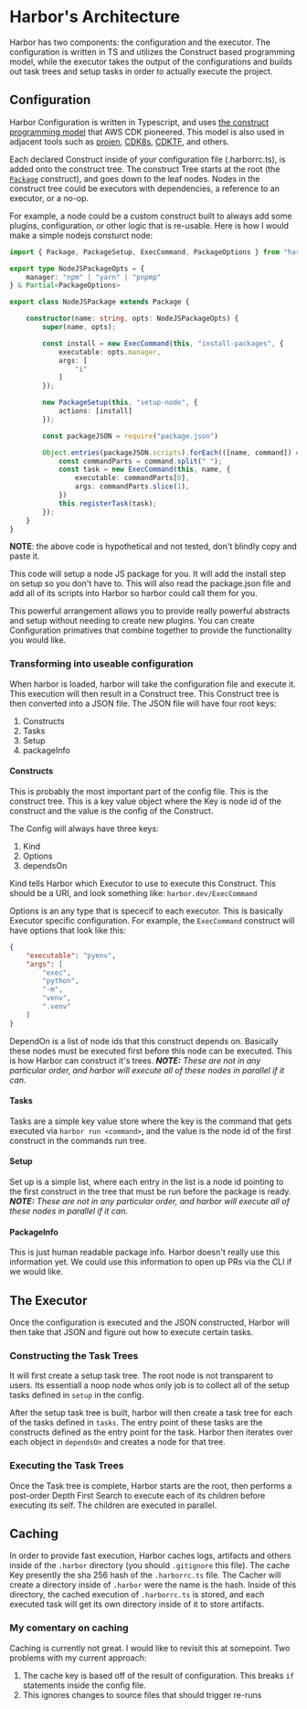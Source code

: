 # Harbor's Architecture

Harbor has two components: the configuration and the executor. The configuration is written in TS and utilizes the Construct based programming model, while the executor takes the output of the configurations and builds out task trees and setup tasks in order to actually execute the project.

## Configuration

Harbor Configuration is written in Typescript, and uses [the construct programming model](https://www.improving.com/thoughts/infrastructure-as-actual-code-an-introduction-to-the-construct/) that AWS CDK pioneered. This model is also used in adjacent tools such as [projen](https://projen.io/docs/introduction/), [CDK8s](https://cdk8s.io/), [CDKTF](https://developer.hashicorp.com/terraform/cdktf), and others.

Each declared Construct inside of your configuration file (.harborrc.ts), is added onto the construct tree. The construct Tree starts at the root (the [`Package`](../Reference/Package.md) construct), and goes down to the leaf nodes. Nodes in the construct tree could be executors with dependencies, a reference to an executor, or a no-op.

For example, a node could be a custom construct built to always add some plugins, configuration, or other logic that is re-usable. Here is how I would make a simple nodejs consturct node:

```typescript
import { Package, PackageSetup, ExecCommand, PackageOptions } from "harbor-config";

export type NodeJSPackageOpts = {
    manager: "npm" | "yarn" | "pnpmp"
} & Partial<PackageOptions>

export class NodeJSPackage extends Package {

    constructor(name: string, opts: NodeJSPackageOpts) {
        super(name, opts);

        const install = new ExecCommand(this, "install-packages", {
            executable: opts.manager,
            args: [
                "i"
            ]
        });

        new PackageSetup(this, "setup-node", {
            actions: [install]
        });

        const packageJSON = require("package.json")

        Object.entries(packageJSON.scripts).forEach(([name, command]) => {
            const commandParts = command.split(" ");
            const task = new ExecCommand(this, name, {
                executable: commandParts[0],
                args: commandParts.slice(1),
            })
            this.registerTask(task);
        });
    }
}
```

**NOTE**: the above code is hypothetical and not tested, don't blindly copy and paste it.

This code will setup a node JS package for you. It will add the install step on setup so you don't have to. This will also read the package.json file and add all of its scripts into Harbor so harbor could call them for you.

This powerful arrangement allows you to provide really powerful abstracts and setup without needing to create new plugins. You can create Configuration primatives that combine together to provide the functionality you would like.

### Transforming into useable configuration

When harbor is loaded, harbor will take the configuration file and execute it. This execution will then result in a Construct tree. This Construct tree is then converted into a JSON file. The JSON file will have four root keys:

1. Constructs
2. Tasks
3. Setup
4. packageInfo

#### Constructs

This is probably the most important part of the config file. This is the construct tree. This is a key value object where the Key is node id of the construct and the value is the config of the Construct.

The Config will always have three keys:

1. Kind
2. Options
3. dependsOn

Kind tells Harbor which Executor to use to execute this Construct. This should be a URI, and look something like: `harbor.dev/ExecCommand`

Options is an any type that is spececif to each executor. This is basically Executor specific configuration. For example, the `ExecCommand` construct will have options that look like this:

```json
{
    "executable": "pyenv",
    "args": [
        "exec",
        "python",
        "-m",
        "venv",
        ".venv"
    ]
}
```

DependOn is a list of node ids that this construct depends on. Basically these nodes must be executed first before this node can be executed. This is how Harbor can construct it's trees. _**NOTE:** These are not in any particular order, and harbor will execute all of these nodes in parallel if it can._

#### Tasks

Tasks are a simple key value store where the key is the command that gets executed via `harbor run <command>`, and the value is the node id of the first construct in the commands run tree.

#### Setup

Set up is a simple list, where each entry in the list is a node id pointing to the first construct in the tree that must be run before the package is ready. _**NOTE:** These are not in any particular order, and harbor will execute all of these nodes in parallel if it can._

#### PackageInfo

This is just human readable package info. Harbor doesn't really use this information yet. We could use this information to open up PRs via the CLI if we would like.

## The Executor

Once the configuration is executed and the JSON constructed, Harbor will then take that JSON and figure out how to execute certain tasks.

### Constructing the Task Trees

It will first create a setup task tree. The root node is not transparent to users. Its essentiall a noop node whos only job is to collect all of the setup tasks defined in `setup` in the config.

After the setup task tree is built, harbor will then create a task tree for each of the tasks defined in `tasks`. The entry point of these tasks are the constructs defined as the entry point for the task. Harbor then iterates over each object in `dependsOn` and creates a node for that tree.

### Executing the Task Trees

Once the Task tree is complete, Harbor starts are the root, then performs a post-order Depth First Search to execute each of its children before executing its self. The children are executed in parallel.

## Caching

In order to provide fast execution, Harbor caches logs, artifacts and others inside of the `.harbor` directory (you should `.gitignore` this file). The cache Key presently the sha 256 hash of the `.harborrc.ts` file. The Cacher will create a directory inside of `.harbor` were the name is the hash. Inside of this directory, the cached execution of `.harborrc.ts` is stored, and each executed task will get its own directory inside of it to store artifacts.

### My comentary on caching

Caching is currently not great. I would like to revisit this at somepoint. Two problems with my current approach:

1. The cache key is based off of the result of configuration. This breaks `if` statements inside the config file.
2. This ignores changes to source files that should trigger re-runs
